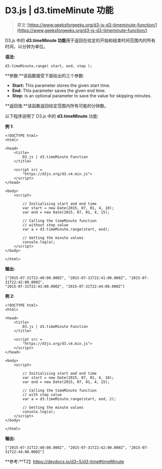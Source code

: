 # D3.js | d3.timeMinute 功能

> 原文:[https://www.geeksforgeeks.org/d3-js-d3-timeminute-function/](https://www.geeksforgeeks.org/d3-js-d3-timeminute-function/)

D3.js 中的 **d3.timeMinute 功能**用于返回在给定的开始和结束时间范围内的所有时间，以分钟为单位。

**语法:**

```
d3.timeMinute.range( start, end, step );
```

**参数:**该函数接受下面给出的三个参数:

*   **Start:** This parameter stores the given start time.
*   **End:** This parameter saves the given end time.
*   **Step:** is an optional parameter to save the value for skipping minutes.

**返回值:**该函数返回给定范围内所有可能的分钟数。

以下程序说明了 D3.js 中的 **d3.timeMinute** 功能:

**例 1:**

```
<!DOCTYPE html>
<html>

<head>
    <title>
        D3.js | d3.timeMinute Function
    </title>

    <script src = 
        "https://d3js.org/d3.v4.min.js">
    </script>
</head>

<body>
    <script>

        // Initialising start and end time
        var start = new Date(2015, 07, 01, 4, 10);
        var end = new Date(2015, 07, 01, 4, 15);

        // Calling the timeMinute function
        // without step value
        var a = d3.timeMinute.range(start, end);

        // Getting the minute values
        console.log(a);
    </script>
</body>

</html>    
```

**输出:**

```
["2015-07-31T22:40:00.000Z", "2015-07-31T22:41:00.000Z", "2015-07-31T22:42:00.000Z",
"2015-07-31T22:43:00.000Z", "2015-07-31T22:44:00.000Z"]

```

**例 2:**

```
<!DOCTYPE html>
<html>

<head>
    <title>
        D3.js | d3.timeMinute Function
    </title>

    <script src = 
        "https://d3js.org/d3.v4.min.js">
    </script>
</head>

<body>
    <script>

        // Initialising start and end time
        var start = new Date(2015, 07, 01, 4, 10);
        var end = new Date(2015, 07, 01, 4, 15);

        // Calling the timeMinute function
        // with step value
        var a = d3.timeMinute.range(start, end, 2);

        // Getting the minute values
        console.log(a);
    </script>
</body>

</html>
```

**输出:**

```
["2015-07-31T22:40:00.000Z", "2015-07-31T22:42:00.000Z", "2015-07-31T22:44:00.000Z"]

```

**参考:**T2】https://devdocs.io/d3~5/d3-time#timeMinute